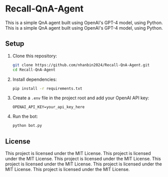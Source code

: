# Recall-QnA-Agent

This is a simple QnA agent built using OpenAI's GPT-4 model, using Python.
This is a simple QnA agent built using OpenAI's GPT-4 model, using Python.
## Setup

1. Clone this repository:
   ```bash
   git clone https://github.com/nhanbin2024/Recall-QnA-Agent.git
   cd Recall-QnA-Agent
   ```

2. Install dependencies:
   ```bash
   pip install -r requirements.txt
   ```

3. Create a `.env` file in the project root and add your OpenAI API key:
   ```
   OPENAI_API_KEY=your_api_key_here
   ```

4. Run the bot:
   ```bash
   python bot.py
   ```

## License

This project is licensed under the MIT License.
This project is licensed under the MIT License.
This project is licensed under the MIT License.
This project is licensed under the MIT License.
This project is licensed under the MIT License.
This project is licensed under the MIT License.
